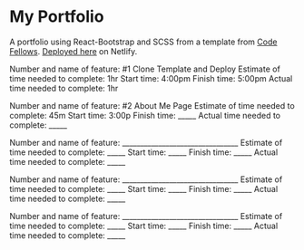 # My Portfolio

A portfolio using React-Bootstrap and SCSS from a template from [Code Fellows](https://github.com/codefellows/). [Deployed here](https://andrew-enyeart-portfolio.netlify.app) on Netlify.


Number and name of feature: #1 Clone Template and Deploy
Estimate of time needed to complete: 1hr
Start time: 4:00pm
Finish time: 5:00pm
Actual time needed to complete: 1hr

Number and name of feature: #2 About Me Page
Estimate of time needed to complete: 45m
Start time: 3:00p
Finish time: _____
Actual time needed to complete: _____

Number and name of feature: ________________________________
Estimate of time needed to complete: _____
Start time: _____
Finish time: _____
Actual time needed to complete: _____

Number and name of feature: ________________________________
Estimate of time needed to complete: _____
Start time: _____
Finish time: _____
Actual time needed to complete: _____

Number and name of feature: ________________________________
Estimate of time needed to complete: _____
Start time: _____
Finish time: _____
Actual time needed to complete: _____




